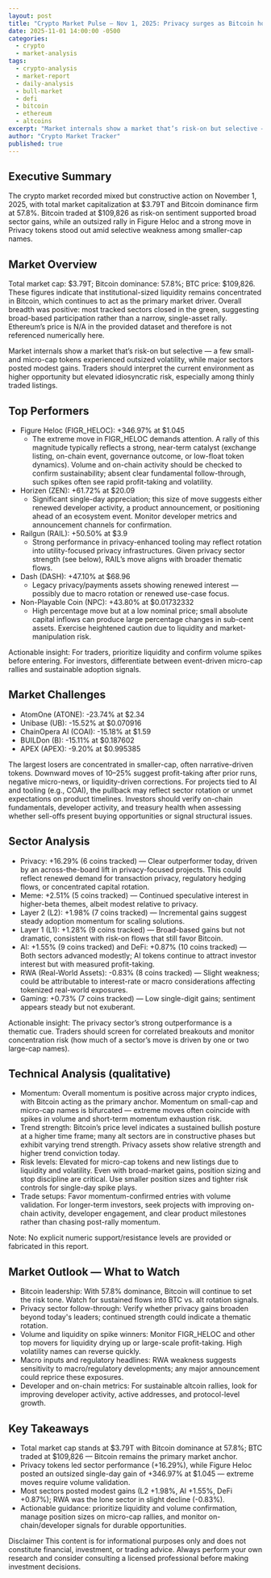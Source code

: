 ```yaml
---
layout: post
title: "Crypto Market Pulse — Nov 1, 2025: Privacy surges as Bitcoin holds the helm"
date: 2025-11-01 14:00:00 -0500
categories:
  - crypto
  - market-analysis
tags:
  - crypto-analysis
  - market-report
  - daily-analysis
  - bull-market
  - defi
  - bitcoin
  - ethereum
  - altcoins
excerpt: "Market internals show a market that’s risk-on but selective — a few small- and micro-cap tokens experienced outsized volatility, while major sectors posted mode..."
author: "Crypto Market Tracker"
published: true
---
```


## Executive Summary
The crypto market recorded mixed but constructive action on November 1, 2025, with total market capitalization at $3.79T and Bitcoin dominance firm at 57.8%. Bitcoin traded at $109,826 as risk-on sentiment supported broad sector gains, while an outsized rally in Figure Heloc and a strong move in Privacy tokens stood out amid selective weakness among smaller-cap names.

## Market Overview
Total market cap: $3.79T; Bitcoin dominance: 57.8%; BTC price: $109,826. These figures indicate that institutional-sized liquidity remains concentrated in Bitcoin, which continues to act as the primary market driver. Overall breadth was positive: most tracked sectors closed in the green, suggesting broad-based participation rather than a narrow, single-asset rally. Ethereum’s price is N/A in the provided dataset and therefore is not referenced numerically here.

Market internals show a market that’s risk-on but selective — a few small- and micro-cap tokens experienced outsized volatility, while major sectors posted modest gains. Traders should interpret the current environment as higher opportunity but elevated idiosyncratic risk, especially among thinly traded listings.

## Top Performers
- Figure Heloc (FIGR_HELOC): +346.97% at $1.045  
  - The extreme move in FIGR_HELOC demands attention. A rally of this magnitude typically reflects a strong, near-term catalyst (exchange listing, on-chain event, governance outcome, or low-float token dynamics). Volume and on-chain activity should be checked to confirm sustainability; absent clear fundamental follow-through, such spikes often see rapid profit-taking and volatility.
- Horizen (ZEN): +61.72% at $20.09  
  - Significant single-day appreciation; this size of move suggests either renewed developer activity, a product announcement, or positioning ahead of an ecosystem event. Monitor developer metrics and announcement channels for confirmation.
- Railgun (RAIL): +50.50% at $3.9  
  - Strong performance in privacy-enhanced tooling may reflect rotation into utility-focused privacy infrastructures. Given privacy sector strength (see below), RAIL’s move aligns with broader thematic flows.
- Dash (DASH): +47.10% at $68.96  
  - Legacy privacy/payments assets showing renewed interest — possibly due to macro rotation or renewed use-case focus.
- Non-Playable Coin (NPC): +43.80% at $0.01732332  
  - High percentage move but at a low nominal price; small absolute capital inflows can produce large percentage changes in sub-cent assets. Exercise heightened caution due to liquidity and market-manipulation risk.

Actionable insight: For traders, prioritize liquidity and confirm volume spikes before entering. For investors, differentiate between event-driven micro-cap rallies and sustainable adoption signals.

## Market Challenges
- AtomOne (ATONE): -23.74% at $2.34  
- Unibase (UB): -15.52% at $0.070916  
- ChainOpera AI (COAI): -15.18% at $1.59  
- BUILDon (B): -15.11% at $0.187602  
- APEX (APEX): -9.20% at $0.995385

The largest losers are concentrated in smaller-cap, often narrative-driven tokens. Downward moves of 10–25% suggest profit-taking after prior runs, negative micro-news, or liquidity-driven corrections. For projects tied to AI and tooling (e.g., COAI), the pullback may reflect sector rotation or unmet expectations on product timelines. Investors should verify on-chain fundamentals, developer activity, and treasury health when assessing whether sell-offs present buying opportunities or signal structural issues.

## Sector Analysis
- Privacy: +16.29% (6 coins tracked) — Clear outperformer today, driven by an across-the-board lift in privacy-focused projects. This could reflect renewed demand for transaction privacy, regulatory hedging flows, or concentrated capital rotation.
- Meme: +2.51% (5 coins tracked) — Continued speculative interest in higher-beta themes, albeit modest relative to privacy.
- Layer 2 (L2): +1.98% (7 coins tracked) — Incremental gains suggest steady adoption momentum for scaling solutions.
- Layer 1 (L1): +1.28% (9 coins tracked) — Broad-based gains but not dramatic, consistent with risk-on flows that still favor Bitcoin.
- AI: +1.55% (9 coins tracked) and DeFi: +0.87% (10 coins tracked) — Both sectors advanced modestly; AI tokens continue to attract investor interest but with measured profit-taking.
- RWA (Real-World Assets): -0.83% (8 coins tracked) — Slight weakness; could be attributable to interest-rate or macro considerations affecting tokenized real-world exposures.
- Gaming: +0.73% (7 coins tracked) — Low single-digit gains; sentiment appears steady but not exuberant.

Actionable insight: The privacy sector’s strong outperformance is a thematic cue. Traders should screen for correlated breakouts and monitor concentration risk (how much of a sector’s move is driven by one or two large-cap names).

## Technical Analysis (qualitative)
- Momentum: Overall momentum is positive across major crypto indices, with Bitcoin acting as the primary anchor. Momentum on small-cap and micro-cap names is bifurcated — extreme moves often coincide with spikes in volume and short-term momentum exhaustion risk.
- Trend strength: Bitcoin’s price level indicates a sustained bullish posture at a higher time frame; many alt sectors are in constructive phases but exhibit varying trend strength. Privacy assets show relative strength and higher trend conviction today.
- Risk levels: Elevated for micro-cap tokens and new listings due to liquidity and volatility. Even with broad-market gains, position sizing and stop discipline are critical. Use smaller position sizes and tighter risk controls for single-day spike plays.
- Trade setups: Favor momentum-confirmed entries with volume validation. For longer-term investors, seek projects with improving on-chain activity, developer engagement, and clear product milestones rather than chasing post-rally momentum.

Note: No explicit numeric support/resistance levels are provided or fabricated in this report.

## Market Outlook — What to Watch
- Bitcoin leadership: With 57.8% dominance, Bitcoin will continue to set the risk tone. Watch for sustained flows into BTC vs. alt rotation signals.
- Privacy sector follow-through: Verify whether privacy gains broaden beyond today's leaders; continued strength could indicate a thematic rotation.
- Volume and liquidity on spike winners: Monitor FIGR_HELOC and other top movers for liquidity drying up or large-scale profit-taking. High volatility names can reverse quickly.
- Macro inputs and regulatory headlines: RWA weakness suggests sensitivity to macro/regulatory developments; any major announcement could reprice these exposures.
- Developer and on-chain metrics: For sustainable altcoin rallies, look for improving developer activity, active addresses, and protocol-level growth.

## Key Takeaways
- Total market cap stands at $3.79T with Bitcoin dominance at 57.8%; BTC traded at $109,826 — Bitcoin remains the primary market anchor.
- Privacy tokens led sector performance (+16.29%), while Figure Heloc posted an outsized single-day gain of +346.97% at $1.045 — extreme moves require volume validation.
- Most sectors posted modest gains (L2 +1.98%, AI +1.55%, DeFi +0.87%); RWA was the lone sector in slight decline (-0.83%).
- Actionable guidance: prioritize liquidity and volume confirmation, manage position sizes on micro-cap rallies, and monitor on-chain/developer signals for durable opportunities.

Disclaimer
This content is for informational purposes only and does not constitute financial, investment, or trading advice. Always perform your own research and consider consulting a licensed professional before making investment decisions.